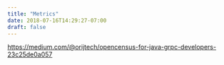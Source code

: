 ```yaml
---
title: "Metrics"
date: 2018-07-16T14:29:27-07:00
draft: false
---
```


https://medium.com/@orijtech/opencensus-for-java-grpc-developers-23c25de0a057
